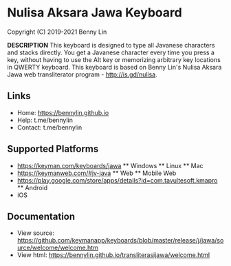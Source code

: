 Nulisa Aksara Jawa Keyboard 
===========================

Copyright (C) 2019-2021 Benny Lin

__DESCRIPTION__
This keyboard is designed to type all Javanese characters and stacks directly. You get a Javanese character every time you press a key, without having to use the Alt key or memorizing arbitrary key locations in QWERTY keyboard. This keyboard is based on Benny Lin's Nulisa Aksara Jawa web transliterator program - http://is.gd/nulisa. 

Links
-----

 * Home:     https://bennylin.github.io
 * Help:     t.me/bennylin
 * Contact:  t.me/bennylin

Supported Platforms
-------------------
 * https://keyman.com/keyboards/jawa
 ** Windows
 ** Linux
 ** Mac
 * https://keymanweb.com/#jv-java
 ** Web
 ** Mobile Web
 * https://play.google.com/store/apps/details?id=com.tavultesoft.kmapro
 ** Android
 * iOS

Documentation
-------------

 * View source: https://github.com/keymanapp/keyboards/blob/master/release/j/jawa/source/welcome/welcome.htm
 * View html: https://bennylin.github.io/transliterasijawa/welcome.html